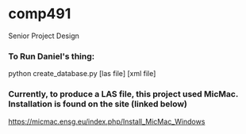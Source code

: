 # comp491
Senior Project Design

### To Run Daniel's thing:
python create_database.py [las file] [xml file]

### Currently, to produce a LAS file, this project used MicMac. Installation is found on the site (linked below)
https://micmac.ensg.eu/index.php/Install_MicMac_Windows
